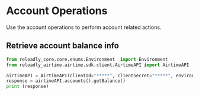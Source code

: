 # Account Operations

Use the account operations to perform account related actions.

## Retrieve account balance info

```python
from reloadly_core.core.enums.Environment  import Environment
from reloadly_airtime.airtime.sdk.client.AirtimeAPI import AirtimeAPI

airtimeAPI = AirtimeAPI(clientId="*****", clientSecret="*****", environment=Environment.AIRTIME_SANDBOX)  
response = airtimeAPI.accounts().getBalance()
print (response)
```